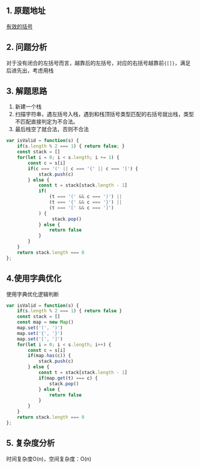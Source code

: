 ## 1. 原题地址
[有效的括号](https://leetcode-cn.com/problems/valid-parentheses/)

## 2. 问题分析
对于没有闭合的左括号而言，越靠后的左括号，对应的右括号越靠前`{[]}`，满足后进先出，考虑用栈  

## 3. 解题思路
1. 新建一个栈
2. 扫描字符串，遇左括号入栈，遇到和栈顶括号类型匹配的右括号就出栈，类型不匹配直接判定为不合法。 
3. 最后栈空了就合法，否则不合法

```js
var isValid = function(s) {
    if(s.length % 2 === 1) { return false; }
    const stack = []
    for(let i = 0; i < s.length; i += 1) {
        const c = s[i]
        if(c === '(' || c === '{' || c === '[') {
            stack.push(c)
        } else {
            const t = stack[stack.length - 1]
            if(
                (t === '(' && c === ')') || 
                (t === '{' && c === '}') || 
                (t === '[' && c === ']')
            ) {
                 stack.pop()
            } else {
                return false
            }
        }
    }
    return stack.length === 0
};
```

## 4.使用字典优化
使用字典优化逻辑判断

```js
var isValid = function(s) {
	if(s.length % 2 === 1) { return false }
	const stack = []
	const map = new Map()
	map.set('(', ')')
	map.set('{', '}')
	map.set('[', ']')
	for(let i = 0; i < s.length; i++) {
		const c = s[i]
		if(map.has(c)) {
			stack.push(c)
		} else {
			const t = stack[stack.length - 1]
			if(map.get(t) === c) {
				stack.pop()
			} else {
				return false
			}
		}
	}
	return stack.length === 0
};
```

## 5. 复杂度分析
时间复杂度O(n)，空间复杂度：O(n)